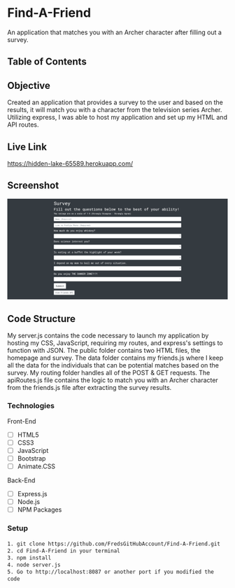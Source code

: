 # Find-A-Friend
An application that matches you with an Archer character after filling out a survey.

## Table of Contents 

## Objective 

Created an application that provides a survey to the user and based on the results, it will match you with a character from the television series Archer.  Utilizing express, I was able to host my application and set up my HTML and API routes.

## Live Link 
https://hidden-lake-65589.herokuapp.com/

## Screenshot

![Screenshot](/ss/findafriend.png)


## Code Structure

My server.js contains the code necessary to launch my application by hosting my CSS, JavaScript, requiring my routes, and express's settings to function with JSON.  The public folder contains two HTML files, the homepage and survey.  The data folder contains my friends.js where I keep all the data for the individuals that can be potential matches based on the survey.  My routing folder handles all of the POST & GET requests.  The apiRoutes.js file contains the logic to match you with an Archer character from the friends.js file after extracting the survey results.  

### Technologies
Front-End
- [ ] HTML5
- [ ] CSS3
- [ ] JavaScript
- [ ] Bootstrap
- [ ] Animate.CSS

Back-End
- [ ] Express.js
- [ ] Node.js
- [ ] NPM Packages

### Setup 
```
1. git clone https://github.com/FredsGitHubAccount/Find-A-Friend.git
2. cd Find-A-Friend in your terminal
3. npm install
4. node server.js
5. Go to http://localhost:8087 or another port if you modified the code

```


